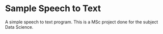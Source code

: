 # Sample Speech to Text
A simple speech to text program. This is a MSc project done for the subject Data Science.